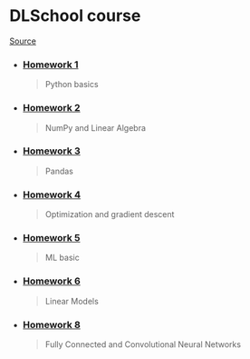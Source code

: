 # DLSchool course
[Source](https://github.com/DLSchool/deep-learning-school)

- ### [Homework 1](/DLSchool%20course/homework_1/)
    > Python basics

- ### [Homework 2](/DLSchool%20course/homework_2/)
    > NumPy and Linear Algebra

- ### [Homework 3](/DLSchool%20course/homework_3/)
    > Pandas

- ### [Homework 4](/DLSchool%20course/homework_4/)
    > Optimization and gradient descent

- ### [Homework 5](/DLSchool%20course/homework_5/)
    > ML basic

- ### [Homework 6](/DLSchool%20course/homework_6/)
    > Linear Models

- ### [Homework 8](/DLSchool%20course/homework_8/)
    > Fully Connected and Convolutional Neural Networks